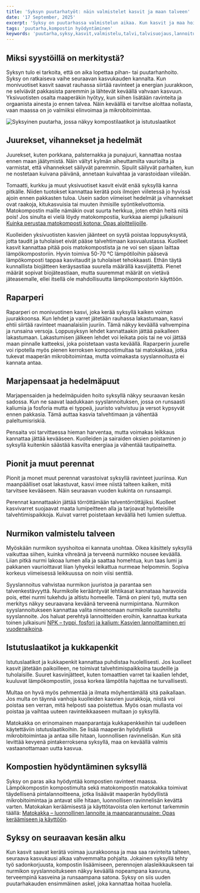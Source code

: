 ```yaml
---
title: 'Syksyn puutarhatyöt: näin valmistelet kasvit ja maan talveen'
date: '17 September, 2025'
excerpt: 'Syksy on puutarhassa valmistelun aikaa. Kun kasvit ja maa hoidetaan oikein, ne selviävät talvesta paremmin ja lähtevät keväällä vahvempaan kasvuun. Tässä oppaassa kerrotaan, miten hyötykasvit, marjapensaat, nurmikko ja perennat kannattaa hoitaa ennen pakkasia sekä miten lämpö- ja matokompostia voi hyödyntää syksyllä.'
tags: 'puutarha,kompostin hyödyntäminen'
keywords: 'puutarha,syksy,kasvit,valmistelu,talvi,talvisuojaus,lannoitus,matokakka,kompostointi,maanparannus,kasvin hoito,sadonkorjuu,perennat,hyötykasvit,kompostimadot,ravinteet,kiertokulku,luonnonmukaisuus,multaus,puutarhavinkit,ekologia'
---
```


## Miksi syystöillä on merkitystä?

Syksyn tulo ei tarkoita, että on aika lopettaa pihan- tai puutarhanhoito. Syksy on ratkaiseva vaihe seuraavan kasvukauden kannalta. Kun monivuotiset kasvit saavat rauhassa siirtää ravinteet ja energian juurakkoon, ne selviävät pakkasista paremmin ja lähtevät keväällä vahvaan kasvuun. Yksivuotisten osalta maaperäkin hyötyy, kun siihen lisätään ravinteita ja orgaanista ainesta jo ennen talvea. Näin keväällä ei tarvitse aloittaa nollasta, vaan maassa on jo valmiiksi elinvoimaa ja mikrobitoimintaa.

<picture>
  <source srcset="/images/posts/syksyn-puutarhatyot-kasvien-valmistelu-talveen/syksyinen_puutarha-800.avif 800w, /images/posts/syksyn-puutarhatyot-kasvien-valmistelu-talveen/syksyinen_puutarha-1200.avif 1200w" type="image/avif">
  <source srcset="/images/posts/syksyn-puutarhatyot-kasvien-valmistelu-talveen/syksyinen_puutarha-800.webp 800w, /images/posts/syksyn-puutarhatyot-kasvien-valmistelu-talveen/syksyinen_puutarha-1200.webp 1200w" type="image/webp">
  <img src="/images/posts/syksyn-puutarhatyot-kasvien-valmistelu-talveen/syksyinen_puutarha-800.jpg" srcset="/images/posts/syksyn-puutarhatyot-kasvien-valmistelu-talveen/syksyinen_puutarha-800.jpg 800w, /images/posts/syksyn-puutarhatyot-kasvien-valmistelu-talveen/syksyinen_puutarha-1200.jpg 1200w" alt="Syksyinen puutarha, jossa näkyy kompostilaatikot ja istutuslaatikot" sizes="(max-width: 600px) 100vw, 800px" style="max-width:100%;height:auto;" loading="lazy">
</picture>

## Juurekset, vihannekset ja hedelmät

Juurekset, kuten porkkana, palsternakka ja punajuuri, kannattaa nostaa ennen maan jäätymistä. Näin vältyt kylmän aiheuttamilta vaurioilta ja varmistat, että vihannekset säilyvät paremmin. Sipulit säilyvät parhaiten, kun ne nostetaan kuivana päivänä, annetaan kuivahtaa ja varastoidaan viileään.

Tomaatti, kurkku ja muut yksivuotiset kasvit eivät enää syksyllä kanna pitkälle. Niiden tuotokset kannattaa kerätä pois ilmojen viiletessä jo hyvissä ajoin ennen pakkasten tuloa. Usein sadon viimeiset hedelmät ja vihannekset ovat raakoja, kitukasvuisia tai muuten ihmisille syöntikelvottomia. Matokompostin maille nämäkin ovat suurta herkkua, joten ethän heitä niitä pois! Jos sinulta ei vielä löydy matokompostia, kurkkaa aiempi julkaisuni [Kuinka perustaa matokomposti kotona: Opas aloittelijoille](https://luomuliero.fi/blogi/julkaisu/kuinka-perustaa-matokomposti-kotona-opas-aloittelijoille).

Kuolleiden yksivuotisten kasvien jäänteet on syytä poistaa loppusyksystä, jotta taudit ja tuholaiset eivät pääse talvehtimaan kasvualustassa. Kuolleet kasvit kannattaa pitää pois matokompostista ja ne voi sen sijaan laittaa lämpökompostoriin. Hyvin toimiva 50-70 °C lämpötiloihin pääsevä lämpökomposti tappaa kasvitaudit ja tuholaiset tehokkaasti. Ethän täytä kunnallista biojätteen keräysastiaa suurella määrällä kasvijätettä. Pienet määrät sopivat biojäteastiaan, mutta suuremmat määrät on vietävä jäteasemalle, ellei itsellä ole mahdollisuutta lämpökompostorin käyttöön.

## Raparperi

Raparperi on monivuotinen kasvi, joka kerää syksyllä kaiken voiman juurakkoonsa. Kun lehdet ja varret jätetään rauhassa lakastumaan, kasvi ehtii siirtää ravinteet maanalaisiin juuriin. Tämä näkyy keväällä vahvempina ja runsaina versoja. Loppusyksyn lehdet kannattaakin jättää paikalleen lakastumaan. Lakastumisen jälkeen lehdet voi leikata pois tai ne voi jättää maan pinnalle katteeksi, joka poistetaan vasta keväällä. Raparperin juurelle voi ripotella myös pienen kerroksen kompostimultaa tai matokakkaa, jotka tukevat maaperän mikrobitoimintaa, mutta voimakasta syyslannoitusta ei kannata antaa.

## Marjapensaat ja hedelmäpuut

Marjapensaiden ja hedelmäpuiden hoito syksyllä näkyy seuraavan kesän sadossa. Kun ne saavat laadukkaan syyslannoituksen, jossa on runsaasti kaliumia ja fosforia mutta ei typpeä, juuristo vahvistuu ja versot kypsyvät ennen pakkasia. Tämä auttaa kasvia talvehtimaan ja vähentää paleltumisriskiä.

Pensaita voi tarvittaessa hieman harventaa, mutta voimakas leikkaus kannattaa jättää kevääseen. Kuolleiden ja sairaiden oksien poistaminen jo syksyllä kuitenkin säästää kasvilta energiaa ja vähentää tautipainetta.

## Pionit ja muut perennat

Pionit ja monet muut perennat varastoivat syksyllä ravinteet juuriinsa. Kun maanpäälliset osat lakastuvat, kasvi imee niistä talteen kaiken, mitä tarvitsee kevääseen. Näin seuraavan vuoden kukinta on runsaampi.

Perennat kannattaakin jättää törröttämään talventörröttäjiksi. Kuolleet kasvivarret suojaavat maata lumipeitteen alla ja tarjoavat hyönteisille talvehtimispaikkoja. Kuivat varret poistetaan keväällä heti lumien sulettua.

## Nurmikon valmistelu talveen

Myöskään nurmikon syyshoitoa ei kannata unohtaa. Oikea käsittely syksyllä vaikuttaa siihen, kuinka vihreänä ja terveenä nurmikko nousee keväällä. Liian pitkä nurmi lakoaa lumen alla ja saattaa homehtua, kun taas lumi ja pakkanen vaurioittavat liian lyhyeksi leikattua nurmeae helpommin. Sopiva korkeus viimeisessä leikkuussa on noin viisi senttiä.

Syyslannoitus vahvistaa nurmikon juuristoa ja parantaa sen talvenkestävyyttä. Nurmikolle kerääntyvät lehtikasat kannataaa haravoida pois, ettei nurmi tukehdu ja altistu homeelle. Tämä on pieni työ, mutta sen merkitys näkyy seuraavana keväänä terveenä nurmipintana. Nurmikon syyslannoitukseen kannattaa valita nimenomaan nurmikolle suunniteltu syyslannoite. Jos haluat perehtyä lannoitteiden eroihin, kannattaa kurkata toinen julkaisuni [NPK – typpi, fosfori ja kalium: Kasvien lannoittaminen eri vuodenaikoina](https://luomuliero.fi/blogi/julkaisu/npk-typpi-fosfori-kalium-kasvien-lannoittaminen-eri-vuodenaikoina).

## Istutuslaatikot ja kukkapenkit

Istutuslaatikot ja kukkapenkit kannattaa puhdistaa huolellisesti. Jos kuolleet kasvit jätetään paikoilleen, ne toimivat talvehtimispaikkoina taudeille ja tuholaisille. Suuret kasvinjätteet, kuten tomaattien varret tai kaalien lehdet, kuuluvat lämpökompostiin, jossa korkea lämpötila hajottaa ne turvallisesti.

Multaa on hyvä myös pehmentää ja ilmata möyhentämällä sitä paikallaan. Jos multa on täynnä vanhoja kuolleiden kasvien juurakkoja, niistä voi poistaa sen verran, mitä helposti saa poistettua. Myös osan mullasta voi poistaa ja vaihtaa uuteen ravinteikkaaseen multaan jo syksyllä.

Matokakka on erinomainen maanparantaja kukkapenkkeihin tai uudelleen käytettäviin istutuslaatikoihin. Se lisää maaperän hyödyllistä mikrobitoimintaa ja antaa sille hitaan, luonnollisen ravinnelisän. Kun sitä levittää kevyenä pintakerroksena syksyllä, maa on keväällä valmis vastaanottamaan uutta kasvua.

## Kompostien hyödyntäminen syksyllä

Syksy on paras aika hyödyntää kompostien ravinteet maassa. Lämpökompostin kompostimulta sekä matokompostin matokakka toimivat täydellisenä pintalannoitteena, jotka lisäävät maaperän hyödyllistä mikrobitoimintaa ja antavat sille hitaan, luonnollisen ravinnelisän kevättä varten. Matokakan keräämisestä ja käyttötavoista olen kertonut tarkemmin täällä: [Matokakka – luonnollinen lannoite ja maanparannusaine: Opas keräämiseen ja käyttöön](https://www.luomuliero.fi/blogi/julkaisu/matokakka-luonnollinen-lannoite-opas-aloittelijoille).

## Syksy on seuraavan kesän alku

Kun kasvit saavat kerätä voimaa juurakkoonsa ja maa saa ravinteita talteen, seuraava kasvukausi alkaa vahvemmalta pohjalta. Jokainen syksyllä tehty työ sadonkorjuusta, kompostin lisäämiseen, perennojen alasleikkaukseen tai nurmikon syyslannoitukseen näkyy keväällä nopeampana kasvuna, terveempinä kasveina ja runsaampana satona. Syksy on siis uuden puutarhakauden ensimmäinen askel, joka kannattaa hoitaa huolella.
